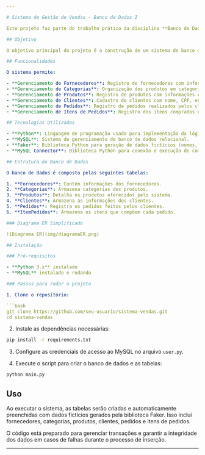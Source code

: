 ```yaml
---

# Sistema de Gestão de Vendas - Banco de Dados I

Este projeto faz parte do trabalho prático da disciplina **Banco de Dados I** do curso de **Ciência de Dados** na **Universidade Federal da Paraíba (UFPB)**. O sistema simula uma plataforma de gestão de vendas, incluindo fornecedores, produtos, clientes, pedidos e itens de pedidos, utilizando o MySQL como sistema de gerenciamento de banco de dados.

## Objetivo

O objetivo principal do projeto é a construção de um sistema de banco de dados que permita o gerenciamento eficiente de um sistema de vendas, explorando as funcionalidades e boas práticas do design e manipulação de dados, como criação de tabelas, inserção e recuperação de dados, e gerenciamento de transações.

## Funcionalidades

O sistema permite:

- **Gerenciamento de Fornecedores**: Registro de fornecedores com informações como nome, endereço e cidade.
- **Gerenciamento de Categorias**: Organização dos produtos em categorias (ex: alimentos, eletrônicos, móveis).
- **Gerenciamento de Produtos**: Registro de produtos com informações como nome, preço e estoque disponível.
- **Gerenciamento de Clientes**: Cadastro de clientes com nome, CPF, endereço e informações de contato.
- **Gerenciamento de Pedidos**: Registro de pedidos realizados pelos clientes, incluindo a data e o valor do frete.
- **Gerenciamento de Itens de Pedidos**: Registro dos itens comprados em cada pedido, com quantidade e relação ao produto.

## Tecnologias Utilizadas

- **Python**: Linguagem de programação usada para implementação da lógica de inserção de dados e conexão com o banco de dados.
- **MySQL**: Sistema de gerenciamento de banco de dados relacional.
- **Faker**: Biblioteca Python para geração de dados fictícios (nomes, endereços, produtos, etc.).
- **MySQL Connector**: Biblioteca Python para conexão e execução de comandos no MySQL.

## Estrutura do Banco de Dados

O banco de dados é composto pelas seguintes tabelas:

1. **Fornecedores**: Contém informações dos fornecedores.
2. **Categorias**: Armazena categorias dos produtos.
3. **Produtos**: Detalha os produtos oferecidos pelo sistema.
4. **Clientes**: Armazena as informações dos clientes.
5. **Pedidos**: Registra os pedidos feitos pelos clientes.
6. **ItemPedidos**: Armazena os itens que compõem cada pedido.

### Diagrama ER Simplificado

![Diagrama ER](img/diagramaER.png)

## Instalação

### Pré-requisitos

- **Python 3.x** instalado
- **MySQL** instalado e rodando

### Passos para rodar o projeto

1. Clone o repositório:

```bash
git clone https://github.com/seu-usuario/sistema-vendas.git
cd sistema-vendas
```

2. Instale as dependências necessárias:

```bash
pip install -r requirements.txt
```

3. Configure as credenciais de acesso ao MySQL no arquivo `user.py`.

4. Execute o script para criar o banco de dados e as tabelas:

```bash
python main.py
```

## Uso

Ao executar o sistema, as tabelas serão criadas e automaticamente preenchidas com dados fictícios gerados pela biblioteca Faker. Isso inclui fornecedores, categorias, produtos, clientes, pedidos e itens de pedidos.

O código está preparado para gerenciar transações e garantir a integridade dos dados em casos de falhas durante o processo de inserção.

---
```

